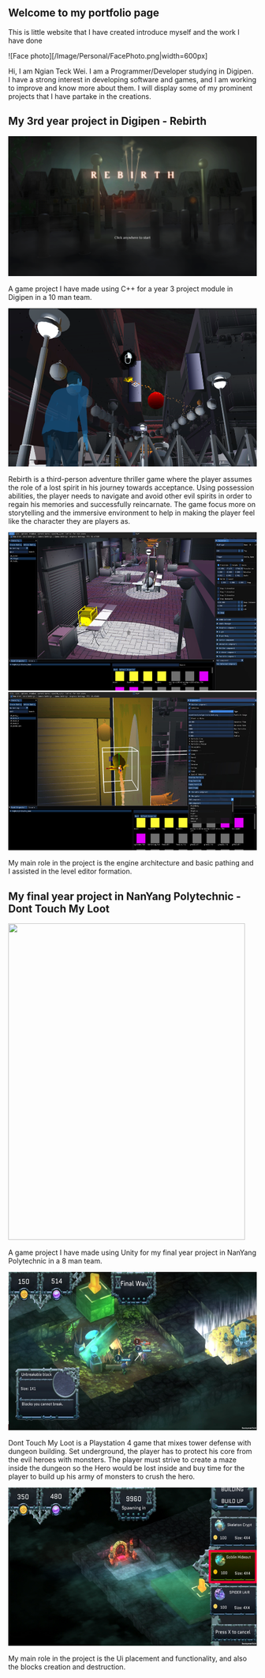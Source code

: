 ## Welcome to my portfolio page

This is little website that I have created introduce myself and the work I have done

![Face photo][/Image/Personal/FacePhoto.png|width=600px]

Hi, I am Ngian Teck Wei. I am a Programmer/Developer studying in Digipen.
I have a strong interest in developing software and games, and I am working to improve and know more about them.
I will display some of my prominent projects that I have partake in the creations.

## My 3rd year project in Digipen - Rebirth
<img src="/Image/CS300_Project/ProjectMainPage.png" width="640">

A game project I have made using C++ for a year 3 project module in Digipen in a 10 man team.

<img src="/Image/CS300_Project/gp_3.png" width="640" height="320">

Rebirth is a third-person adventure thriller game where the player assumes the role of a lost spirit in his journey towards acceptance. 
Using possession abilities, the player needs to navigate and avoid other evil spirits in order to regain his memories and successfully reincarnate.
The game focus more on storytelling and the immersive environment to help in making the player feel like the character they are players as.

<img src="/Image/CS300_Project/EditorSS1.jpg" width="640" height="320">
<img src="/Image/CS300_Project/EditorSS4.jpg" width="640" height="320">

My main role in the project is the engine architecture and basic pathing and I assisted in the level editor formation.

## My final year project in NanYang Polytechnic - Dont Touch My Loot
<img src="/Image/FYP/Poster.jpg" width="480" height="640">

A game project I have made using Unity for my final year project in NanYang Polytechnic in a 8 man team.

<img src="/Image/FYP/BattleScene.png" width="640" height="320">

Dont Touch My Loot is a Playstation 4 game that mixes tower defense with dungeon building. 
Set underground, the player has to protect his core from the evil heroes with monsters. 
The player must strive to create a maze inside the dungeon so the Hero would be lost inside and buy time for the player to build up his army of monsters to crush the hero.

<img src="/Image/FYP/CreationScene.png" width="640" height="320">

My main role in the project is the Ui placement and functionality, and also the blocks creation and destruction.
